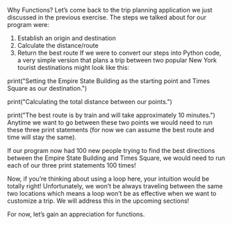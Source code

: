 Why Functions?
Let’s come back to the trip planning application we just discussed in the previous exercise. The steps we talked about for our program were:

 1. Establish an origin and destination
 2. Calculate the distance/route
 3. Return the best route
If we were to convert our steps into Python code, a very simple version that plans a trip between two popular New York tourist destinations might look like this:

print("Setting the Empire State Building as the starting point and Times Square as our destination.")

print("Calculating the total distance between our points.")

print("The best route is by train and will take approximately 10 minutes.")
Anytime we want to go between these two points we would need to run these three print statements (for now we can assume the best route and time will stay the same).

If our program now had 100 new people trying to find the best directions between the Empire State Building and Times Square, we would need to run each of our three print statements 100 times!

Now, if you’re thinking about using a loop here, your intuition would be totally right! Unfortunately, we won’t be always traveling between the same two locations which means a loop won’t be as effective when we want to customize a trip. We will address this in the upcoming sections!

For now, let’s gain an appreciation for functions.
